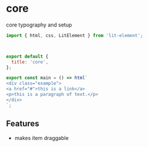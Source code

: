 [//]: # 'AUTO INSERT HEADER PREPUBLISH'

# core

core typography and setup

```js script
import { html, css, LitElement } from 'lit-element';



export default {
  title: 'core',
};
```

```js preview-story
export const main = () => html`
<div class="example">
<a href="#">this is a link</a>
<p>this is a paragraph of text.</p>
</div>
`;
```

## Features

- makes item draggable

